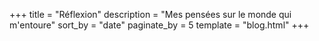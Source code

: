 +++
title = "Réflexion"
description = "Mes pensées sur le monde qui m'entoure"
sort_by = "date"
paginate_by = 5
template = "blog.html"
+++
